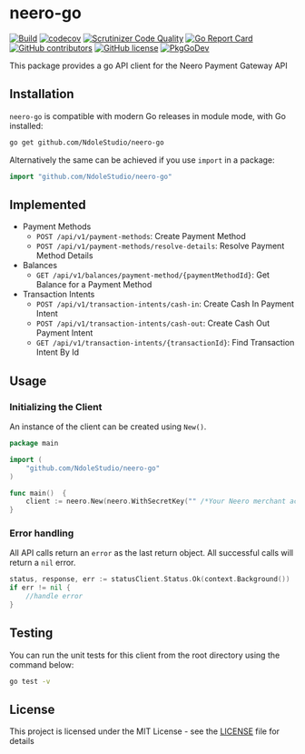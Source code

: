 # neero-go

[![Build](https://github.com/NdoleStudio/neero-go/actions/workflows/main.yml/badge.svg)](https://github.com/NdoleStudio/neero-go/actions/workflows/main.yml)
[![codecov](https://codecov.io/gh/NdoleStudio/neero-go/branch/main/graph/badge.svg)](https://codecov.io/gh/NdoleStudio/neero-go)
[![Scrutinizer Code Quality](https://scrutinizer-ci.com/g/NdoleStudio/neero-go/badges/quality-score.png?b=main)](https://scrutinizer-ci.com/g/NdoleStudio/neero-go/?branch=main)
[![Go Report Card](https://goreportcard.com/badge/github.com/NdoleStudio/neero-go)](https://goreportcard.com/report/github.com/NdoleStudio/neero-go)
[![GitHub contributors](https://img.shields.io/github/contributors/NdoleStudio/neero-go)](https://github.com/NdoleStudio/neero-go/graphs/contributors)
[![GitHub license](https://img.shields.io/github/license/NdoleStudio/neero-go?color=brightgreen)](https://github.com/NdoleStudio/neero-go/blob/master/LICENSE)
[![PkgGoDev](https://pkg.go.dev/badge/github.com/NdoleStudio/neero-go)](https://pkg.go.dev/github.com/NdoleStudio/neero-go)


This package provides a go API client for the Neero Payment Gateway API

## Installation

`neero-go` is compatible with modern Go releases in module mode, with Go installed:

```bash
go get github.com/NdoleStudio/neero-go
```

Alternatively the same can be achieved if you use `import` in a package:

```go
import "github.com/NdoleStudio/neero-go"
```


## Implemented

- Payment Methods
  - `POST /api/v1/payment-methods`: Create Payment Method
  - `POST /api/v1/payment-methods/resolve-details`: Resolve Payment Method Details
- Balances
  - `GET /api/v1/balances/payment-method/{paymentMethodId}`: Get Balance for a Payment Method
- Transaction Intents
  - `POST /api/v1/transaction-intents/cash-in`: Create Cash In Payment Intent
  - `POST /api/v1/transaction-intents/cash-out`: Create Cash Out Payment Intent
  - `GET /api/v1/transaction-intents/{transactionId}`: Find Transaction Intent By Id

## Usage

### Initializing the Client

An instance of the client can be created using `New()`.

```go
package main

import (
	"github.com/NdoleStudio/neero-go"
)

func main()  {
	client := neero.New(neero.WithSecretKey("" /*Your Neero merchant account secret key*/))
}
```

### Error handling

All API calls return an `error` as the last return object. All successful calls will return a `nil` error.

```go
status, response, err := statusClient.Status.Ok(context.Background())
if err != nil {
    //handle error
}
```

## Testing

You can run the unit tests for this client from the root directory using the command below:

```bash
go test -v
```

## License

This project is licensed under the MIT License - see the [LICENSE](LICENSE) file for details
